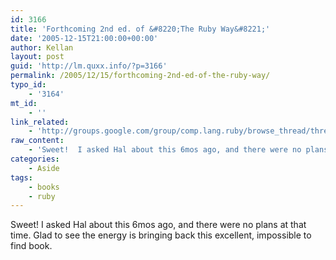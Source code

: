 ```yaml
---
id: 3166
title: 'Forthcoming 2nd ed. of &#8220;The Ruby Way&#8221;'
date: '2005-12-15T21:00:00+00:00'
author: Kellan
layout: post
guid: 'http://lm.quxx.info/?p=3166'
permalink: /2005/12/15/forthcoming-2nd-ed-of-the-ruby-way/
typo_id:
    - '3164'
mt_id:
    - ''
link_related:
    - 'http://groups.google.com/group/comp.lang.ruby/browse_thread/thread/43da2e78d77dedc3/02ff757b2cdae840?q=Forthcoming 2nd ed. of _The Ruby Way_&rnum=1'
raw_content:
    - 'Sweet!  I asked Hal about this 6mos ago, and there were no plans at that time.  Glad to see the energy is bringing back this excellent, impossible to find book.'
categories:
    - Aside
tags:
    - books
    - ruby
---
```


Sweet! I asked Hal about this 6mos ago, and there were no plans at that time. Glad to see the energy is bringing back this excellent, impossible to find book.